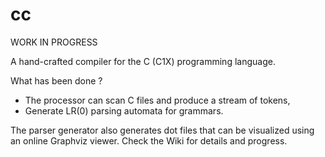 # cc

WORK IN PROGRESS

A hand-crafted compiler for the C (C1X) programming language.

What has been done ?

* The processor can scan C files and produce a stream of tokens,
* Generate LR(0) parsing automata for grammars.

The parser generator also generates dot files that can be visualized using an online Graphviz viewer. Check the Wiki for details and progress.
